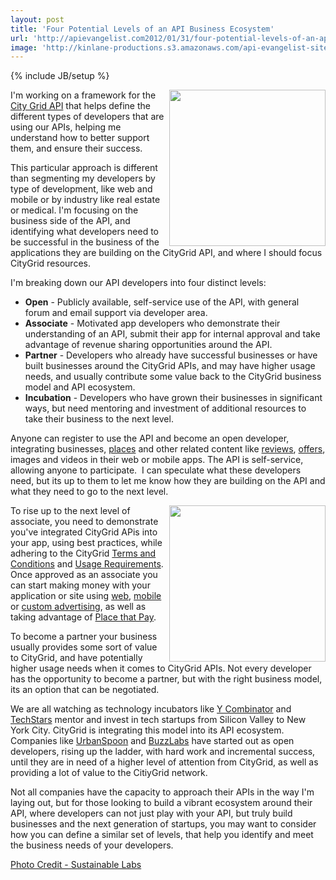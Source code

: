 ```yaml
---
layout: post
title: 'Four Potential Levels of an API Business Ecosystem'
url: 'http://apievangelist.com2012/01/31/four-potential-levels-of-an-api-business-ecosystem/'
image: 'http://kinlane-productions.s3.amazonaws.com/api-evangelist-site/blog/incubation.jpg'
---
```

{% include JB/setup %}
<p>
     <a title="CityGrid API" href="http://developer.citygridmedia.com"><img src="http://kinlane-productions.s3.amazonaws.com/citygrid/CityGrid.png"  width="250" align="right" /></a>
</p>
<p>
     I'm working on a framework for the <a title="CityGrid API" href="http://developer.citygridmedia.com">City Grid API</a> that helps define the different types of developers that are using our APIs, helping me understand how to better support them, and ensure their success.
</p>
<p>
     This particular approach is different than segmenting my developers by type of development, like web and mobile or by industry like real estate or medical. I'm focusing on the business side of the API, and identifying what developers need to be successful in the business of the applications they are building on the CityGrid API, and where I should focus CityGrid resources.
</p>
<p>
     I'm breaking down our API developers into four distinct levels:
</p>
<ul >
     <li>
          <strong>Open</strong> - Publicly available, self-service use of the API, with general forum and email support via developer area.
     </li>
     <li>
          <strong>Associate</strong> - Motivated app developers who demonstrate their understanding of an API, submit their app for internal approval and take advantage of revenue sharing opportunities around the API.
     </li>
     <li>
          <strong>Partner</strong> - Developers who already have successful businesses or have built businesses around the CityGrid APIs, and may have higher usage needs, and usually contribute some value back to the CityGrid business model and API ecosystem.
     </li>
     <li>
          <strong>Incubation</strong> - Developers who have grown their businesses in significant ways, but need mentoring and investment of additional resources to take their business to the next level.
     </li>
</ul>
<p>
     Anyone can register to use the API and become an open developer, integrating businesses, <a title="places" href="http://docs.citygridmedia.com/display/citygridv2/Places+API">places</a> and other related content like <a title="reviews" href="http://docs.citygridmedia.com/display/citygridv2/Reviews+API">reviews</a>, <a title="offers" href="http://docs.citygridmedia.com/display/citygridv2/Offers+API">offers</a>, images and videos in their web or mobile apps. The API is self-service, allowing anyone to participate.  I can speculate what these developers need, but its up to them to let me know how they are building on the API and what they need to go to the next level.
</p>
<p>
     <a title="Photo Credit - Sustainable Labs" href="http://sustainablelab.co.za/idea-incubation"><img src="http://kinlane-productions.s3.amazonaws.com/incubation.jpg"  width="250" align="right" /></a>
</p>
<p>
     To rise up to the next level of associate, you need to demonstrate you've integrated CityGrid APis into your app, using best practices, while adhering to the CityGrid <a title="Terms and Conditions" href="http://docs.citygridmedia.com/display/citygridv2/Terms+and+Conditions">Terms and Conditions</a> and <a title="Usage Requirements" href="http://docs.citygridmedia.com/display/citygridv2/Usage+Requirements">Usage Requirements</a>. Once approved as an associate you can start making money with your application or site using <a title="web advertising" href="http://docs.citygridmedia.com/display/citygridv2/Web+Ads+API">web</a>, <a title="local mobile advertising" href="http://docs.citygridmedia.com/display/citygridv2/Mobile+Ads+API">mobile</a> or <a title="custom advertising" href="http://docs.citygridmedia.com/display/citygridv2/Custom+Ads+API">custom advertising</a>, as well as taking advantage of <a title="places that pay" href="http://docs.citygridmedia.com/display/citygridv2/Places+that+Pay">Place that Pay</a>.
</p>
<p>
     To become a partner your business usually provides some sort of value to CityGrid, and have potentially higher usage needs when it comes to CityGrid APIs. Not every developer has the opportunity to become a partner, but with the right business model, its an option that can be negotiated.
</p>
<p>
     We are all watching as technology incubators like <a title="Y Combinator" href="http://ycombinator.com/">Y Combinator</a> and <a title="TechStars" href="http://www.techstars.com/">TechStars</a> mentor and invest in tech startups from Silicon Valley to New York City. CityGrid is integrating this model into its API ecosystem. Companies like <a title="UrbanSpoon" href="http://www.urbanspoon.com/">UrbanSpoon</a> and <a title="BuzzLabs" href="http://buzzlabs.com/">BuzzLabs</a> have started out as open developers, rising up the ladder, with hard work and incremental success, until they are in need of a higher level of attention from CityGrid, as well as providing a lot of value to the CitiyGrid network.
</p>
<p>
     Not all companies have the capacity to approach their APIs in the way I'm laying out, but for those looking to build a vibrant ecosystem around their API, where developers can not just play with your API, but truly build businesses and the next generation of startups, you may want to consider how you can define a similar set of levels, that help you identify and meet the business needs of your developers.
</p>
<p>
     <a title="Photo Credit - Sustainable Labs" href="http://sustainablelab.co.za/idea-incubation">Photo Credit - Sustainable Labs</a>
</p>
